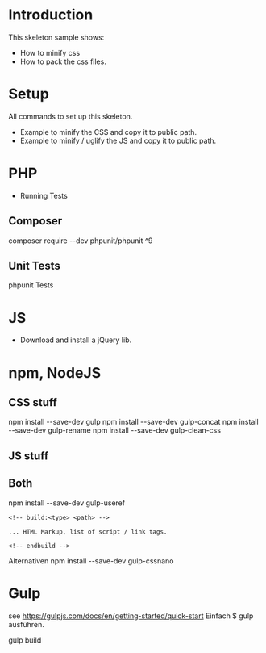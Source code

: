 # Introduction
This skeleton sample shows:
- How to minify css
- How to pack the css files.

# Setup 
All commands to set up this skeleton.
- Example to minify the CSS and copy it to public path.
- Example to minify / uglify the JS and copy it to public path.

# PHP
- Running Tests

## Composer
composer require --dev phpunit/phpunit ^9

## Unit Tests
phpunit Tests

# JS
- Download and install a jQuery lib.

# npm, NodeJS

## CSS stuff
npm install --save-dev gulp
npm install --save-dev gulp-concat
npm install --save-dev gulp-rename
npm install --save-dev gulp-clean-css

## JS stuff

## Both
npm install --save-dev gulp-useref

`<!-- build:<type> <path> -->`

`... HTML Markup, list of script / link tags.`

`<!-- endbuild -->`


Alternativen
npm install  --save-dev gulp-cssnano

# Gulp
see https://gulpjs.com/docs/en/getting-started/quick-start
Einfach $ gulp ausführen.

gulp build